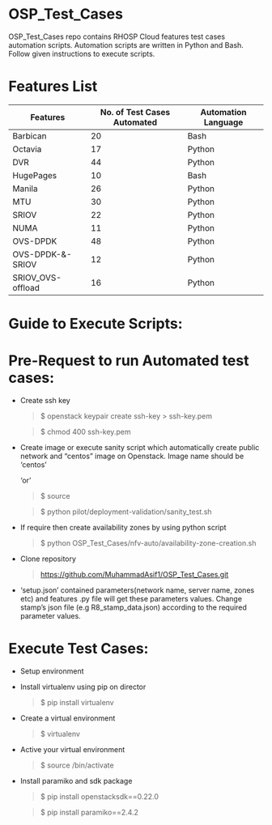 # OSP_Test_Cases
OSP_Test_Cases repo contains RHOSP Cloud features test cases automation scripts. Automation scripts are written in Python and Bash. Follow given instructions to execute scripts.  
# Features List
| Features	       | No. of Test Cases Automated | Automation Language |
|------------------|-----------------------------|---------------------|
| Barbican	       |   20	                      |     Bash            |
| Octavia	       |   17	                      |     Python          |
| DVR	             |   44	                      |     Python          |
| HugePages	       |   10                        |     Bash            |
| Manila	          |   26	                      |     Python          |
| MTU	             |   30	                      |     Python          |
| SRIOV	          |   22	                      |     Python          |
| NUMA	          |   11	                      |     Python          |
| OVS-DPDK         |	  48	                      |     Python          |
| OVS-DPDK-&-SRIOV |   12	                      |     Python          |
| SRIOV_OVS-offload|	  16                        |     Python          |




# Guide to Execute Scripts:

# Pre-Request to run Automated test cases:
- Create ssh key
  > $ openstack keypair create ssh-key > ssh-key.pem

  > $ chmod 400 ssh-key.pem

- Create image or execute sanity script which automatically create public network and “centos” image on Openstack.
Image name should be ‘centos’

  ‘or’

  > $ source <overcloud>
   
  > $ python pilot/deployment-validation/sanity_test.sh

- If require then create availability zones by using python script

  > $ python OSP_Test_Cases/nfv-auto/availability-zone-creation.sh

- Clone repository
  > https://github.com/MuhammadAsif1/OSP_Test_Cases.git

- ‘setup.json’ contained parameters(network name, server name, zones etc) and features .py file will get these parameters values.
  Change stamp’s json file (e.g R8_stamp_data.json) according to the required parameter values.


# Execute Test Cases:
- Setup environment  
- Install virtualenv using pip on director
  > $ pip install virtualenv
- Create a virtual environment
  > $ virtualenv  <env-name>
- Active your virtual environment
  > $ source <env-name>/bin/activate
- Install paramiko and sdk package
  > $ pip install openstacksdk==0.22.0
   
  > $ pip install paramiko==2.4.2
